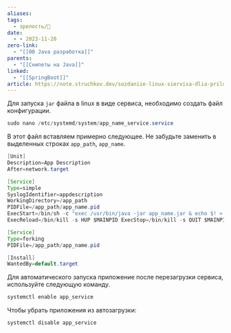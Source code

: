 ```yaml
---
aliases: 
tags:
  - зрелость/🌱
date:
  - - 2023-11-20
zero-link:
  - "[[00 Java разработка]]"
parents:
  - "[[Снипеты на Java]]"
linked:
  - "[[SpringBoot]]"
article: https://note.struchkov.dev/sozdaniie-linux-siervisa-dlia-prilozhieniia-spring-boot/
---
```

Для запуска `jar` файла в linux в виде сервиса, необходимо создать файл конфигурации.

```java
sudo nano /etc/systemd/system/app_name_service.service
```

В этот файл вставляем примерно следующее. Не забудьте заменить в выделенных строках `app_path`, `app_name`.

```java
[Unit]
Description=App Description
After=network.target

[Service]
Type=simple
SyslogIdentifier=appdescription
WorkingDirectory=/app_path
PIDFile=/app_path/app_name.pid
ExecStart=/bin/sh -c "exec /usr/bin/java -jar app_name.jar & echo $! > /app_path/app_name.pid"
ExecReload=/bin/kill -s HUP $MAINPID ExecStop=/bin/kill -s QUIT $MAINPID

[Service]
Type=forking
PIDFile=/app_path/app_name.pid

[Install]
WantedBy=default.target
```

Для автоматического запуска приложение после перезагрузки сервиса, используйте следующую команду.

```bash
systemctl enable app_service
```

Чтобы убрать приложения из автозагрузки:

```bash
systemctl disable app_service
```